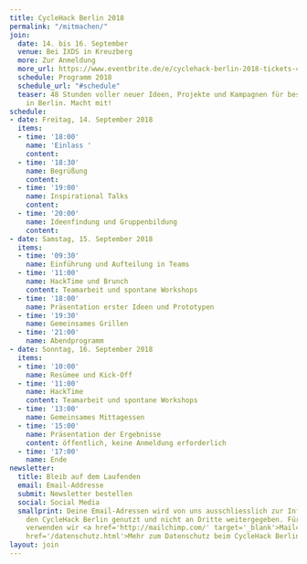 ```yaml
---
title: CycleHack Berlin 2018
permalink: "/mitmachen/"
join:
  date: 14. bis 16. September
  venue: Bei IXDS in Kreuzberg
  more: Zur Anmeldung
  more_url: https://www.eventbrite.de/e/cyclehack-berlin-2018-tickets-48362363130
  schedule: Programm 2018
  schedule_url: "#schedule"
  teaser: 48 Stunden voller neuer Ideen, Projekte und Kampagnen für besseres Radfahren
    in Berlin. Macht mit!
schedule:
- date: Freitag, 14. September 2018
  items:
  - time: '18:00'
    name: 'Einlass '
    content: 
  - time: '18:30'
    name: Begrüßung
    content: 
  - time: '19:00'
    name: Inspirational Talks
    content: 
  - time: '20:00'
    name: Ideenfindung und Gruppenbildung
    content: 
- date: Samstag, 15. September 2018
  items:
  - time: '09:30'
    name: Einführung und Aufteilung in Teams
  - time: '11:00'
    name: HackTime und Brunch
    content: Teamarbeit und spontane Workshops
  - time: '18:00'
    name: Präsentation erster Ideen und Prototypen
  - time: '19:30'
    name: Gemeinsames Grillen
  - time: '21:00'
    name: Abendprogramm
- date: Sonntag, 16. September 2018
  items:
  - time: '10:00'
    name: Resümee und Kick-Off
  - time: '11:00'
    name: HackTime
    content: Teamarbeit und spontane Workshops
  - time: '13:00'
    name: Gemeinsames Mittagessen
  - time: '15:00'
    name: Präsentation der Ergebnisse
    content: öffentlich, keine Anmeldung erforderlich
  - time: '17:00'
    name: Ende
newsletter:
  title: Bleib auf dem Laufenden
  email: Email-Addresse
  submit: Newsletter bestellen
  social: Social Media
  smallprint: Deine Email-Adressen wird von uns ausschliesslich zur Information über
    den CycleHack Berlin genutzt und nicht an Dritte weitergegeben. Für diesen Verteiler
    verwenden wir <a href='http://mailchimp.com/' target='_blank'>Mailchimp</a>.<br/><a
    href='/datenschutz.html'>Mehr zum Datenschutz beim CycleHack Berlin</a>
layout: join
---
```


